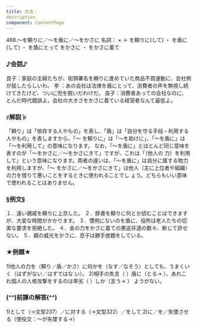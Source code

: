 ```yaml
---
title: 文法：
description
component: ContentPage
---
```



468.～を頼りに／～を盾に／～をかさに
名詞： × ＋ を頼りに(して) ・
を盾に(して) ・
を盾にとって をかさに ・ をかさに着て
### ♪会話♪
良子：家庭の主婦たちが、街頭署名を頼りに進めていた商品不買運動に、会社側が屈したらしいわ。 李 ：あの会社は法律を盾にとって、消費者の声を無視し続けてきたけど、ついに兜を脱いだわけだ。
良子：消費者あっての会社なのに、とんだ時代錯誤よ。会社の大きさをかさに着ている経営者なんて最低よ。
### ♯解説♭
「頼り」は「依存する人やもの」を表し、「盾」は「自分を守る手段・利用する人やもの」を表しますから、「～ を頼りに」は「～を助けに」、「～を盾に」は「～を利用して」の意味になります。
なお、「～を盾に」とほとんど同じ意味を表すのが「～をかさに／～をかさにきて」ですが、これは「（他人の 力）を利用して」という意味になります。両者の違いは、「～を盾に」は自分に属する物力を利用しますが、「～ をかさに／～をかさにきて」は他人（主に上位者や組織）の力を借りて悪いことをするときに使われることでし ょう。どちらもいい意味で使われることはありません。
### §例文§
１．遠い親戚を頼りに上京した。
２．辞書を頼りに何とか読むことはできますが、大変な時間がかかります。
３．慣例にないのを盾に、役所は老人たちの切実な要求を拒絶した。
４．金の力をかさに着ての悪逆非道の数々、断じて許せない。
５．親の威光をかさに、息子は勝手放題をしている。
### ★例題★
1)他人の力を（頼り／盾／かさ）に何かを（なす／なそう）としても、うまくいく（はずがない／はずではな い）。
2)相手の失言（ ）盾に（とる→ ）、あれこれ個人の人格攻撃をするのは卑劣（ ）しか（言う→ ）
ようがない。
### (^^)前課の解答(^^)
1)として（→文型237）／に対する（→文型322）／をして
2)に／を／失墜させる（使役文：～が失墜する→）
